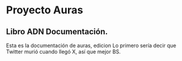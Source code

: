 # Proyecto Auras

## Libro ADN Documentación. 

Esta es la documentación de auras, edicion 
Lo primero sería decir que Twitter murió cuando llegó X, así que mejor BS. 
